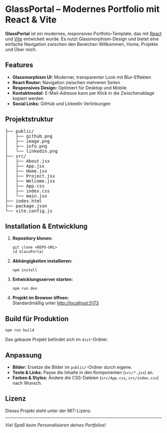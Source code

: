 <!DOCTYPE html>
<html lang="de">
<head>
<meta charset="UTF-8">
<title>GlassPortal – Modernes Portfolio mit React & Vite</title>
</head>
<body>
<h1>GlassPortal – Modernes Portfolio mit React &amp; Vite</h1>
<p><strong>GlassPortal</strong> ist ein modernes, responsives Portfolio-Template, das mit <a href="https://react.dev/" target="_blank">React</a> und <a href="https://vitejs.dev/" target="_blank">Vite</a> entwickelt wurde. Es nutzt Glassmorphism-Design und bietet eine einfache Navigation zwischen den Bereichen Willkommen, Home, Projekte und Über mich.</p>
<h2>Features</h2>
<ul>
<li><strong>Glassmorphism UI:</strong> Moderner, transparenter Look mit Blur-Effekten</li>
<li><strong>React Router:</strong> Navigation zwischen mehreren Seiten</li>
<li><strong>Responsives Design:</strong> Optimiert für Desktop und Mobile</li>
<li><strong>Kontaktmodal:</strong> E-Mail-Adresse kann per Klick in die Zwischenablage kopiert werden</li>
<li><strong>Social Links:</strong> GitHub und LinkedIn Verlinkungen</li>
</ul>
<h2>Projektstruktur</h2>
<pre class="struktur">
├── public/
│   ├── github.png
│   ├── image.png
│   ├── info.png
│   └── linkedin.png
├── src/
│   ├── About.jsx
│   ├── App.jsx
│   ├── Home.jsx
│   ├── Project.jsx
│   ├── Welcome.jsx
│   ├── App.css
│   ├── index.css
│   └── main.jsx
├── index.html
├── package.json
└── vite.config.js
</pre>
<h2>Installation &amp; Entwicklung</h2>
<ol>
<li><strong>Repository klonen:</strong>
<pre><code>git clone &lt;REPO-URL&gt;
cd GlassPortal</code></pre>
</li>
<li><strong>Abhängigkeiten installieren:</strong>
<pre><code>npm install</code></pre>
</li>
<li><strong>Entwicklungsserver starten:</strong>
<pre><code>npm run dev</code></pre>
</li>
<li><strong>Projekt im Browser öffnen:</strong><br>
Standardmäßig unter <a href="http://localhost:5173" target="_blank">http://localhost:5173</a>
</li>
</ol>
<h2>Build für Produktion</h2>
<pre><code>npm run build</code></pre>
<p>Das gebaute Projekt befindet sich im <code>dist</code>-Ordner.</p>
<h2>Anpassung</h2>
<ul>
<li><strong>Bilder:</strong> Ersetze die Bilder im <code>public/</code>-Ordner durch eigene.</li>
<li><strong>Texte &amp; Links:</strong> Passe die Inhalte in den Komponenten (<code>src/*.jsx</code>) an.</li>
<li><strong>Farben &amp; Styles:</strong> Ändere die CSS-Dateien (<code>src/App.css</code>, <code>src/index.css</code>) nach Wunsch.</li>
</ul>
<h2>Lizenz</h2>
<p>Dieses Projekt steht unter der MIT-Lizenz.</p>
<hr>
<p><em>Viel Spaß beim Personalisieren deines Portfolios!</em></p>
</body>
